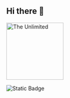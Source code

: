 ## Hi there 👋

<img src="https://github.com/ChiVladimir/ChiVladimir/blob/main/walking_cat.gif" alt="The Unlimited" width="150">

![Static Badge](https://img.shields.io/badge/Py-python-grayred?style=for-the-badge&logo=python&logoColor=blue)
